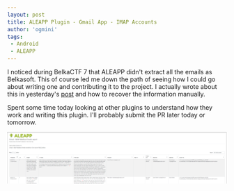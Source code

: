 ```yaml
---
layout: post
title: ALEAPP Plugin - Gmail App - IMAP Accounts
author: 'ogmini'
tags:
 - Android
 - ALEAPP
---
```


I noticed during BelkaCTF 7 that ALEAPP didn't extract all the emails as Belkasoft. This of course led me down the path of seeing how I could go about writing one and contributing it to the project. I actually wrote about this in yesterday's [post](https://ogmini.github.io/2025/08/19/BelkaCTF-7-AAR-Workspace.html) and how to recover the information manually.

Spent some time today looking at other plugins to understand how they work and writing this plugin. I'll probably submit the PR later today or tomorrow.

![No Plugin](/images/ALEAPP/plugin_output.png)
